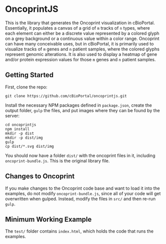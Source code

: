 # OncoprintJS
This is the library that generates the Oncoprint visualization in cBioPortal. Essentially, it populates a canvas of a grid of `m` tracks of `n` types, where each element can either be a discrete value represented by a colored glyph on a grey background or a continuous value within a color range. Oncoprint can have many conceivable uses, but in cBioPortal, it is primarily used to visualize tracks of `m` genes and `n` patient samples, where the colored glyphs represent genomic alterations. It is also used to display a heatmap of gene and/or protein expression values for those `m` genes and `n` patient samples.

## Getting Started
First, clone the repo:

	git clone https://github.com/cBioPortal/oncoprintjs.git

Install the necessary NPM packages defined in `package.json`, create the output folder, `gulp` the files, and put images where they can be found by the server:

	cd oncoprintjs
	npm install
	mkdir -p dist
	mkdir -p dist/img
	gulp
	cp dist/*.svg dist/img

You should now have a folder `dist/` with the oncoprint files in it, including `oncoprint-bundle.js`. This is the original library file.

## Changes to Oncoprint
If you make changes to the Oncoprint code base and want to load it into the examples, do not modify `oncoprint-bundle.js`, since all of your code will get overwritten when gulped. Instead, modify the files in `src/` and then re-run `gulp`.

## Minimum Working Example
The `test/` folder contains `index.html`, which holds the code that runs the examples. 






